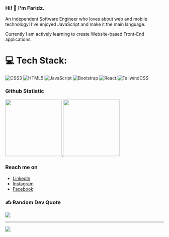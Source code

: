 ### Hi! 👋 I'm Faridz.

An independent Software Engineer who loves about web and mobile technology! I've enjoyed JavaScript and make it the main language.

Currently I am actively learning to create Website-based Front-End applications.

# 💻 Tech Stack:
![CSS3](https://img.shields.io/badge/css3-%231572B6.svg?style=for-the-badge&logo=css3&logoColor=white) ![HTML5](https://img.shields.io/badge/html5-%23E34F26.svg?style=for-the-badge&logo=html5&logoColor=white) ![JavaScript](https://img.shields.io/badge/javascript-%23323330.svg?style=for-the-badge&logo=javascript&logoColor=%23F7DF1E) ![Bootstrap](https://img.shields.io/badge/bootstrap-%23563D7C.svg?style=for-the-badge&logo=bootstrap&logoColor=white)  ![React](https://img.shields.io/badge/react-%2320232a.svg?style=for-the-badge&logo=react&logoColor=%2361DAFB).![TailwindCSS](https://img.shields.io/badge/tailwindcss-%2338B2AC.svg?style=for-the-badge&logo=tailwind-css&logoColor=white)

### Github Statistic
<p align="left">
<a href="https://github.com/Mifaridz">
  <img height="180em" src="https://github-readme-stats-eight-theta.vercel.app/api?username=Mifaridz&show_icons=true&theme=algolia&include_all_commits=true&count_private=true"/>
  <img height="180em" src="https://github-readme-stats-eight-theta.vercel.app/api/top-langs/?username=Mifaridz&layout=compact&langs_count=8&theme=algolia"/>
</a>
</p>

### Reach me on
- <a href="https://linkedin.com/in/mi-faridz/">LinkedIn</a>
- <a href="https://instagram.com/faridz.mtfh/">Instagram</a>
- <a href="https://www.facebook.com/farid.cool.1441">Facebook</a>

### ✍️ Random Dev Quote
![](https://quotes-github-readme.vercel.app/api?type=horizontal&theme=tokyonight)

---
[![](https://visitcount.itsvg.in/api?id=Mifaridz&icon=5&color=1)](https://visitcount.itsvg.in)
